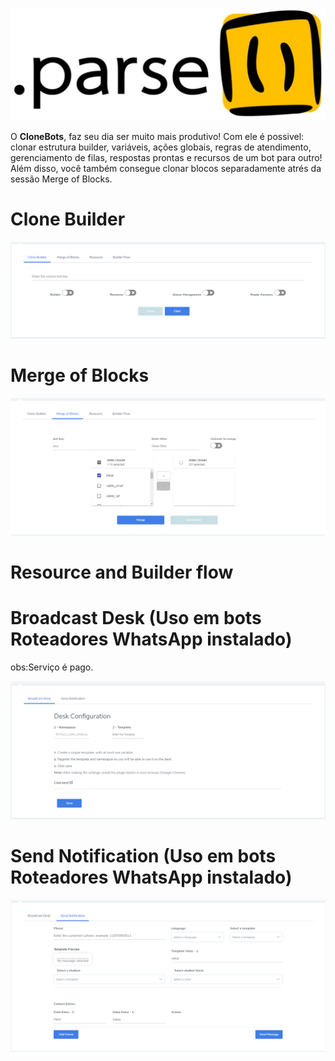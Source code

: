 

![N|Solid](https://raw.githubusercontent.com/Wilkor/img-clonebots/main/logoParseHorizontal.jpeg)


O **CloneBots**, faz seu dia ser muito mais produtivo!
Com ele é possivel: clonar estrutura builder, variáveis, ações globais, regras de atendimento, gerenciamento de filas, respostas prontas e recursos de um bot para outro! Além disso, você também consegue clonar blocos separadamente atrés da sessão Merge of Blocks.

# Clone Builder
 
 
![N|Solid](https://raw.githubusercontent.com/Wilkor/img-clonebots/main/clone-builder.png)
 
# Merge of Blocks
 
 
![N|Solid](https://raw.githubusercontent.com/Wilkor/img-clonebots/main/merge-of-blocks.png)

# Resource and Builder flow



# Broadcast Desk (Uso em bots Roteadores WhatsApp instalado)

 
 obs:Serviço é pago.
 
 ![N|Solid](https://raw.githubusercontent.com/Wilkor/img-clonebots/main/desk-configuration.png)
 
# Send Notification (Uso em bots Roteadores WhatsApp instalado)

![N|Solid](https://raw.githubusercontent.com/Wilkor/img-clonebots/main/Send-notification.png)


